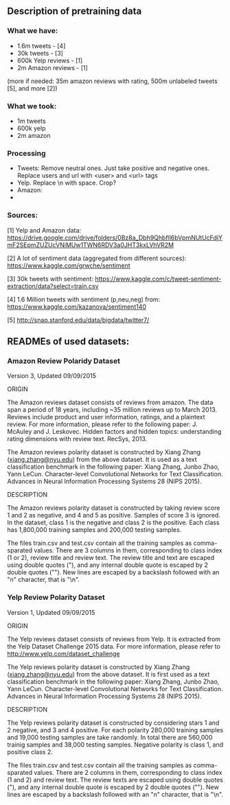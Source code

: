 
## Description of pretraining data
### What we have:

  - 1.6m tweets - [4]
  - 30k tweets - [3]
  - 600k Yelp reviews - [1]
  - 2m Amazon reviews - [1]

(more if needed: 35m amazon reviews with rating, 500m unlabeled tweets [5], and more [2])

### What we took:
  - 1m tweets
  - 600k yelp
  - 2m amazon
### Processing
- Tweets: Remove neutral ones. Just take positive and negative ones. Replace users and url with \<user> and \<url> tags
- Yelp. Replace \n with space. Crop?
- Amazon:
- 

### Sources:
[1] Yelp and Amazon data: https://drive.google.com/drive/folders/0Bz8a_Dbh9Qhbfll6bVpmNUtUcFdjYmF2SEpmZUZUcVNiMUw1TWN6RDV3a0JHT3kxLVhVR2M

[2] A lot of sentiment data (aggregated from different sources): https://www.kaggle.com/grwche/sentiment

[3] 30k tweets with sentiment: https://www.kaggle.com/c/tweet-sentiment-extraction/data?select=train.csv

[4] 1.6 Million tweets with sentiment (p,neu,neg) from: https://www.kaggle.com/kazanova/sentiment140

[5] http://snap.stanford.edu/data/bigdata/twitter7/


## READMEs of used datasets:
### Amazon Review Polaridy Dataset

Version 3, Updated 09/09/2015

ORIGIN

The Amazon reviews dataset consists of reviews from amazon. The data span a period of 18 years, including ~35 million reviews up to March 2013. Reviews include product and user information, ratings, and a plaintext review. For more information, please refer to the following paper: J. McAuley and J. Leskovec. Hidden factors and hidden topics: understanding rating dimensions with review text. RecSys, 2013.

The Amazon reviews polarity dataset is constructed by Xiang Zhang (xiang.zhang@nyu.edu) from the above dataset. It is used as a text classification benchmark in the following paper: Xiang Zhang, Junbo Zhao, Yann LeCun. Character-level Convolutional Networks for Text Classification. Advances in Neural Information Processing Systems 28 (NIPS 2015).


DESCRIPTION

The Amazon reviews polarity dataset is constructed by taking review score 1 and 2 as negative, and 4 and 5 as positive. Samples of score 3 is ignored. In the dataset, class 1 is the negative and class 2 is the positive. Each class has 1,800,000 training samples and 200,000 testing samples.

The files train.csv and test.csv contain all the training samples as comma-sparated values. There are 3 columns in them, corresponding to class index (1 or 2), review title and review text. The review title and text are escaped using double quotes ("), and any internal double quote is escaped by 2 double quotes (""). New lines are escaped by a backslash followed with an "n" character, that is "\n".



### Yelp Review Polarity Dataset

Version 1, Updated 09/09/2015

ORIGIN

The Yelp reviews dataset consists of reviews from Yelp. It is extracted from the Yelp Dataset Challenge 2015 data. For more information, please refer to http://www.yelp.com/dataset_challenge

The Yelp reviews polarity dataset is constructed by Xiang Zhang (xiang.zhang@nyu.edu) from the above dataset. It is first used as a text classification benchmark in the following paper: Xiang Zhang, Junbo Zhao, Yann LeCun. Character-level Convolutional Networks for Text Classification. Advances in Neural Information Processing Systems 28 (NIPS 2015).


DESCRIPTION

The Yelp reviews polarity dataset is constructed by considering stars 1 and 2 negative, and 3 and 4 positive. For each polarity 280,000 training samples and 19,000 testing samples are take randomly. In total there are 560,000 trainig samples and 38,000 testing samples. Negative polarity is class 1, and positive class 2.

The files train.csv and test.csv contain all the training samples as comma-sparated values. There are 2 columns in them, corresponding to class index (1 and 2) and review text. The review texts are escaped using double quotes ("), and any internal double quote is escaped by 2 double quotes (""). New lines are escaped by a backslash followed with an "n" character, that is "\n".

